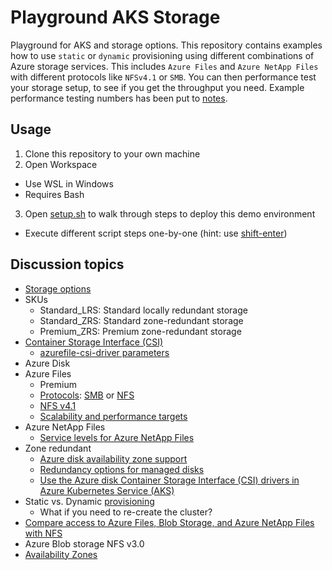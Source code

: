 # Playground AKS Storage

Playground for AKS and storage options.
This repository contains examples how to use `static` or `dynamic` provisioning
using different combinations of Azure storage services.
This includes `Azure Files` and `Azure NetApp Files`
with different protocols like `NFSv4.1` or `SMB`.
You can then performance test your storage setup, to see
if you get the throughput you need.
Example performance testing numbers has been put to [notes](notes.md).

## Usage

1. Clone this repository to your own machine
2. Open Workspace
  - Use WSL in Windows
  - Requires Bash
3. Open [setup.sh](setup.sh) to walk through steps to deploy this demo environment
  - Execute different script steps one-by-one (hint: use [shift-enter](https://github.com/JanneMattila/some-questions-and-some-answers/blob/master/q%26a/vs_code.md#automation-tip-shift-enter))

## Discussion topics

- [Storage options](https://docs.microsoft.com/en-us/azure/aks/concepts-storage)
- SKUs
  - Standard_LRS: Standard locally redundant storage
  - Standard_ZRS: Standard zone-redundant storage
  - Premium_ZRS: Premium zone-redundant storage
- [Container Storage Interface (CSI)](https://docs.microsoft.com/en-us/azure/aks/csi-storage-drivers)
  - [azurefile-csi-driver parameters](https://github.com/kubernetes-sigs/azurefile-csi-driver/blob/master/docs/driver-parameters.md)
- Azure Disk
- Azure Files
  - Premium
  - [Protocols](https://docs.microsoft.com/en-us/azure/storage/files/storage-files-planning#available-protocols): [SMB](https://docs.microsoft.com/en-us/azure/storage/files/files-smb-protocol) or [NFS](https://docs.microsoft.com/en-us/azure/storage/files/files-nfs-protocol)
  - [NFS v4.1](https://docs.microsoft.com/en-us/azure/aks/azure-files-csi#nfs-file-shares)
  - [Scalability and performance targets](https://docs.microsoft.com/en-us/azure/storage/files/storage-files-scale-targets)
- Azure NetApp Files
  - [Service levels for Azure NetApp Files](https://docs.microsoft.com/en-us/azure/azure-netapp-files/azure-netapp-files-service-levels)
- Zone redundant
  - [Azure disk availability zone support](https://docs.microsoft.com/en-us/azure/aks/availability-zones#azure-disk-availability-zone-support)
  - [Redundancy options for managed disks](https://docs.microsoft.com/en-us/azure/virtual-machines/disks-redundancy)
  - [Use the Azure disk Container Storage Interface (CSI) drivers in Azure Kubernetes Service (AKS)](https://docs.microsoft.com/en-us/azure/aks/azure-disk-csi)
- Static vs. Dynamic [provisioning](https://kubernetes.io/docs/concepts/storage/persistent-volumes/#provisioning)
  - What if you need to re-create the cluster?
- [Compare access to Azure Files, Blob Storage, and Azure NetApp Files with NFS](https://docs.microsoft.com/en-us/azure/storage/common/nfs-comparison)
- Azure Blob storage NFS v3.0
- [Availability Zones](https://kubernetes-sigs.github.io/cloud-provider-azure/topics/availability-zones/)
